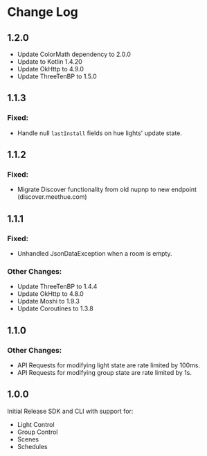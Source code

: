 Change Log
==========

1.2.0
-----

 - Update ColorMath dependency to 2.0.0
 - Update to Kotlin 1.4.20
 - Update OkHttp to 4.9.0
 - Update ThreeTenBP to 1.5.0

1.1.3
-----

### Fixed:

 - Handle null `lastInstall` fields on hue lights' update state.

1.1.2
-----

### Fixed:

 - Migrate Discover functionality from old nupnp to new endpoint (discover.meethue.com)

1.1.1
-----

### Fixed:

 - Unhandled JsonDataException when a room is empty.

### Other Changes:
 - Update ThreeTenBP to 1.4.4
 - Update OkHttp to 4.8.0
 - Update Moshi to 1.9.3
 - Update Coroutines to 1.3.8

1.1.0
-----

### Other Changes:
 - API Requests for modifying light state are rate limited by 100ms.
 - API Requests for modifying group state are rate limited by 1s.

1.0.0
-----

Initial Release SDK and CLI with support for:
 - Light Control
 - Group Control
 - Scenes
 - Schedules
